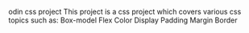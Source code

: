 odin css project
    This project is a css project which covers various css topics such as:
    Box-model
    Flex
    Color
    Display
    Padding
    Margin
    Border
    